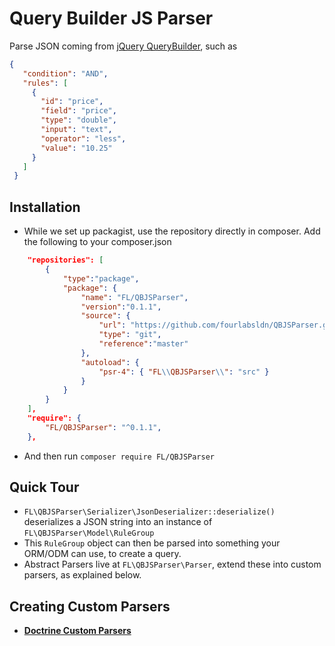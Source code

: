 # Query Builder JS Parser

Parse JSON coming from [jQuery QueryBuilder](http://querybuilder.js.org/), such as

```json
{
   "condition": "AND",
   "rules": [
     {
       "id": "price",
       "field": "price",
       "type": "double",
       "input": "text",
       "operator": "less",
       "value": "10.25"
     }
   ]
 }
```

## Installation
- While we set up packagist, use the repository directly in composer. Add the following to your composer.json
```json
    "repositories": [
        {
            "type":"package",
            "package": {
                "name": "FL/QBJSParser",
                "version":"0.1.1",
                "source": {
                    "url": "https://github.com/fourlabsldn/QBJSParser.git",
                    "type": "git",
                    "reference":"master"
                },
                "autoload": {
                    "psr-4": { "FL\\QBJSParser\\": "src" }
                }
            }
        }
    ],
    "require": {
        "FL/QBJSParser": "^0.1.1",
    },
```
- And then run `composer require FL/QBJSParser` 

## Quick Tour

- `FL\QBJSParser\Serializer\JsonDeserializer::deserialize()` deserializes a JSON string into an instance of `FL\QBJSParser\Model\RuleGroup`
- This `RuleGroup` object can then be parsed into something your ORM/ODM can use, to create a query.
- Abstract Parsers live at `FL\QBJSParser\Parser`, extend these into custom parsers, as explained below.

## Creating Custom Parsers
- [**Doctrine Custom Parsers**](Documentation/Parsers/Doctrine.md)


